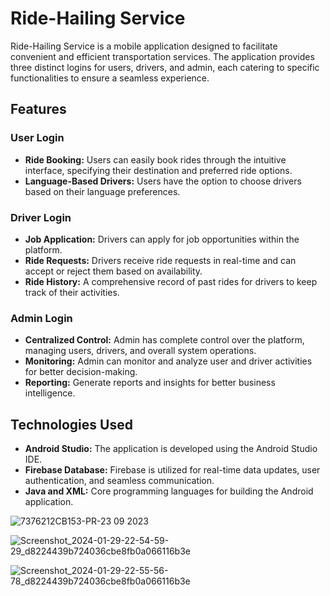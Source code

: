# Ride-Hailing Service
Ride-Hailing Service is a mobile application designed to facilitate convenient and efficient transportation services. The application provides three distinct logins for users, drivers, and admin, each catering to specific functionalities to ensure a seamless experience.

## Features
### User Login
- **Ride Booking:** Users can easily book rides through the intuitive interface, specifying their destination and preferred ride options.
- **Language-Based Drivers:** Users have the option to choose drivers based on their language preferences.

### Driver Login
- **Job Application:** Drivers can apply for job opportunities within the platform.
- **Ride Requests:** Drivers receive ride requests in real-time and can accept or reject them based on availability.
- **Ride History:** A comprehensive record of past rides for drivers to keep track of their activities.

### Admin Login
- **Centralized Control:** Admin has complete control over the platform, managing users, drivers, and overall system operations.
- **Monitoring:** Admin can monitor and analyze user and driver activities for better decision-making.
- **Reporting:** Generate reports and insights for better business intelligence.

## Technologies Used

- **Android Studio:** The application is developed using the Android Studio IDE.
- **Firebase Database:** Firebase is utilized for real-time data updates, user authentication, and seamless communication.
- **Java and XML:** Core programming languages for building the Android application.

![7376212CB153-PR-23 09 2023](https://github.com/TANUSHMITHA-V-N/ride-hailing-service/assets/105506403/96e6d429-772f-45a2-a30f-4285abb5bb8d)

![Screenshot_2024-01-29-22-54-59-29_d8224439b724036cbe8fb0a066116b3e](https://github.com/TANUSHMITHA-V-N/ride-hailing-service/assets/105506403/deb41a66-8172-4c81-8959-fbfaa383d088)

![Screenshot_2024-01-29-22-55-56-78_d8224439b724036cbe8fb0a066116b3e](https://github.com/TANUSHMITHA-V-N/ride-hailing-service/assets/105506403/0f676aec-66bb-45f8-a921-65560bda593a)
